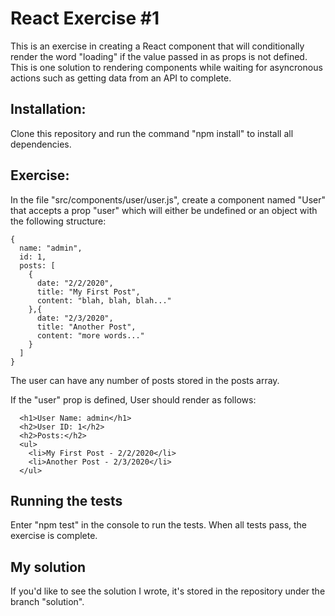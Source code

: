 # React Exercise #1

This is an exercise in creating a React component that will conditionally render the word
"loading" if the value passed in as props is not defined. This is one solution to rendering
components while waiting for asyncronous actions such as getting data from an API to complete.

## Installation:

Clone this repository and run the command "npm install" to install all dependencies.

## Exercise:

In the file "src/components/user/user.js", create a component named "User" that accepts a prop
"user" which will either be undefined or an object with the following structure:
```
{
  name: "admin",
  id: 1,
  posts: [
    {
      date: "2/2/2020",
      title: "My First Post",
      content: "blah, blah, blah..."
    },{
      date: "2/3/2020",
      title: "Another Post",
      content: "more words..."
    }
  ]
}
```

The user can have any number of posts stored in the posts array.

If the "user" prop is defined, User should render as follows:
```
  <h1>User Name: admin</h1>
  <h2>User ID: 1</h2>
  <h2>Posts:</h2>
  <ul>
    <li>My First Post - 2/2/2020</li>
    <li>Another Post - 2/3/2020</li>
  </ul>
```

## Running the tests

Enter "npm test" in the console to run the tests. When all tests pass, the exercise is complete.

## My solution

If you'd like to see the solution I wrote, it's stored in the repository under the branch "solution".